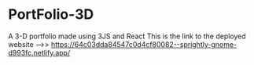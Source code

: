 # PortFolio-3D
A 3-D portfolio made using 3JS and React
This is the link to the deployed website -->> https://64c03dda84547c0d4cf80082--sprightly-gnome-d993fc.netlify.app/
